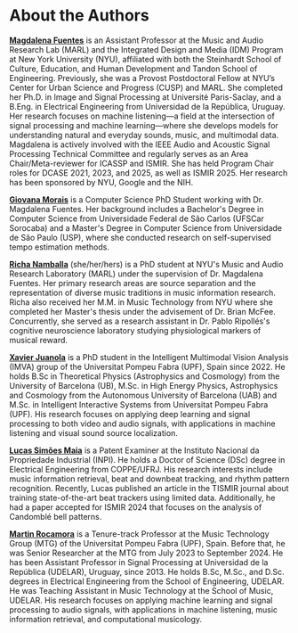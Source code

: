 About the Authors
=================

[**Magdalena Fuentes**](https://magdalenafuentes.github.io) is an Assistant Professor at the Music and Audio Research Lab (MARL) and the Integrated Design and Media (IDM) Program at New York University (NYU), affiliated with both the Steinhardt School of Culture, Education, and Human Development and Tandon School of Engineering. Previously, she was a Provost Postdoctoral Fellow at NYU’s Center for Urban Science and Progress (CUSP) and MARL. She completed her Ph.D. in Image and Signal Processing at Université Paris-Saclay, and a B.Eng. in Electrical Engineering from Universidad de la República, Uruguay. Her research focuses on machine listening—a field at the intersection of signal processing and machine learning—where she develops models for understanding natural and everyday sounds, music, and multimodal data. Magdalena is actively involved with the IEEE Audio and Acoustic Signal Processing Technical Committee and regularly serves as an Area Chair/Meta-reviewer for ICASSP and ISMIR. She has held Program Chair roles for DCASE 2021, 2023, and 2025, as well as ISMIR 2025. Her research has been sponsored by NYU, Google and the NIH.

<!-- <a href="https://magdalenafuentes.github.io" target="_blank">website</a> -->

[**Giovana Morais**](https://steinhardt.nyu.edu/people/giovana-morais) is a Computer Science PhD Student working with Dr. Magdalena Fuentes. Her background includes a Bachelor's Degree in Computer Science from Universidade Federal de São Carlos (UFSCar Sorocaba) and a Master's Degree in Computer Science from Universidade de São Paulo (USP), where she conducted research on self-supervised tempo estimation methods.

<!-- <a href="https://mepdavies.github.io" target="_blank">website</a> -->

[**Richa Namballa**](https://richa-namballa.github.io) (she/her/hers) is a PhD student at NYU's Music and Audio Research Laboratory (MARL) under the supervision of Dr. Magdalena Fuentes. Her primary research areas are source separation and the representation of diverse music traditions in music information research. Richa also received her M.M. in Music Technology from NYU where she completed her Master's thesis under the advisement of Dr. Brian McFee. Concurrently, she served as a research assistant in Dr. Pablo Ripollés's cognitive neuroscience laboratory studying physiological markers of musical reward.

<!-- <a href="https://mepdavies.github.io" target="_blank">website</a> -->

[**Xavier Juanola**](https:/xavijuanola.github.io) is a PhD student in the Intelligent Multimodal Vision Analysis (IMVA) group of the Universitat Pompeu Fabra (UPF), Spain since 2022. He holds B.Sc in Theoretical Physics (Astrophysics and Cosmology) from the University of Barcelona (UB), M.Sc. in High Energy Physics, Astrophysics and Cosmology from the Autonomous University of Barcelona (UAB) and M.Sc. in Intelligent Interactive Systems from Universitat Pompeu Fabra (UPF). His research focuses on applying deep learning and signal processing to both video and audio signals, with applications in machine listening and visual sound source localization.

<!-- <a href="https:/xavijuanola.github.io" target="_blank">website</a> -->


[**Lucas Simões Maia**](https://www02.smt.ufrj.br/~lucas.maia/en/index.html)  is a Patent Examiner at the Instituto Nacional da Propriedade Industrial (INPI). He holds a Doctor of Science (DSc) degree in Electrical Engineering from COPPE/UFRJ. His research interests include music information retrieval, beat and downbeat tracking, and rhythm pattern recognition. Recently, Lucas published an article in the TISMIR journal about training state-of-the-art beat trackers using limited data. Additionally, he had a paper accepted for ISMIR 2024 that focuses on the analysis of Candomblé bell patterns.

<!-- <a href="https://www02.smt.ufrj.br/~lucas.maia/en/index.html" target="_blank">website</a> -->


[**Martin Rocamora**](https://rocamora.uy) is a Tenure-track Professor at the Music Technology Group (MTG) of the Universitat Pompeu Fabra (UPF), Spain. Before that, he was Senior Researcher at the MTG from July 2023 to September 2024. He has been Assistant Professor in Signal Processing at Universidad de la República (UDELAR), Uruguay, since 2013. He holds B.Sc, M.Sc., and D.Sc. degrees in Electrical Engineering from the School of Engineering, UDELAR. He was Teaching Assistant in Music Technology at the School of Music, UDELAR. His research focuses on applying machine learning and signal processing to audio signals, with applications in machine listening, music information retrieval, and computational musicology.

<!-- <a href="https://rocamora.uy" target="_blank">website</a> -->
